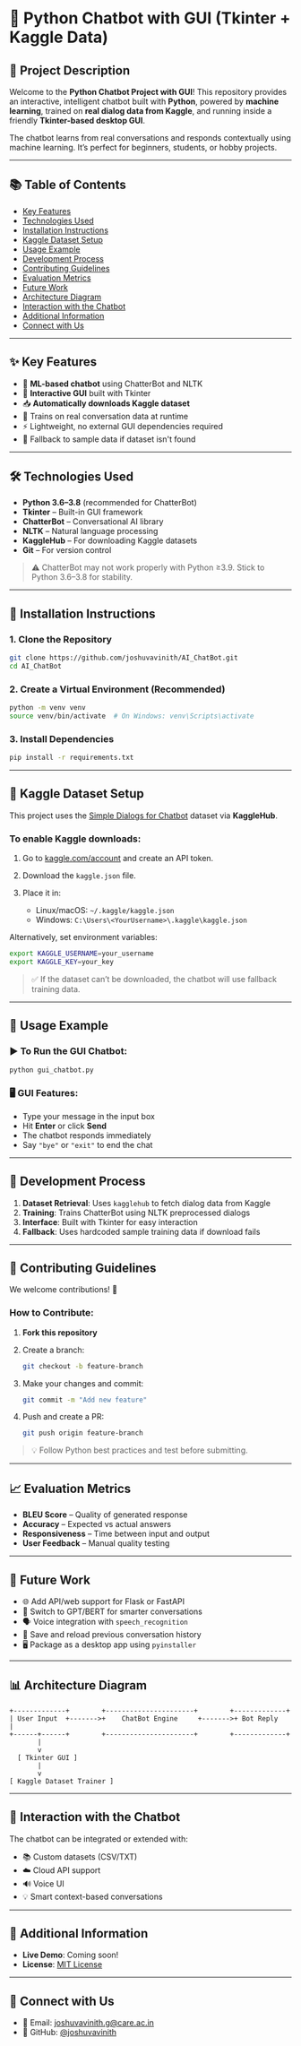 
# 🤖 Python Chatbot with GUI (Tkinter + Kaggle Data)

## 🚀 Project Description  
Welcome to the **Python Chatbot Project with GUI**! This repository provides an interactive, intelligent chatbot built with **Python**, powered by **machine learning**, trained on **real dialog data from Kaggle**, and running inside a friendly **Tkinter-based desktop GUI**.

The chatbot learns from real conversations and responds contextually using machine learning. It’s perfect for beginners, students, or hobby projects.

---

## 📚 Table of Contents

- [Key Features](#-key-features)
- [Technologies Used](#-technologies-used)
- [Installation Instructions](#-installation-instructions)
- [Kaggle Dataset Setup](#-kaggle-dataset-setup)
- [Usage Example](#-usage-example)
- [Development Process](#-development-process)
- [Contributing Guidelines](#-contributing-guidelines)
- [Evaluation Metrics](#-evaluation-metrics)
- [Future Work](#-future-work)
- [Architecture Diagram](#-architecture-diagram)
- [Interaction with the Chatbot](#-interaction-with-the-chatbot)
- [Additional Information](#-additional-information)
- [Connect with Us](#-connect-with-us)

---

## ✨ Key Features

- 🧠 **ML-based chatbot** using ChatterBot and NLTK
- 💬 **Interactive GUI** built with Tkinter
- 📥 **Automatically downloads Kaggle dataset**
- 🔁 Trains on real conversation data at runtime
- ⚡ Lightweight, no external GUI dependencies required
- 🧩 Fallback to sample data if dataset isn't found

---

## 🛠️ Technologies Used

- **Python 3.6–3.8** (recommended for ChatterBot)
- **Tkinter** – Built-in GUI framework
- **ChatterBot** – Conversational AI library  
- **NLTK** – Natural language processing  
- **KaggleHub** – For downloading Kaggle datasets  
- **Git** – For version control  

> ⚠️ ChatterBot may not work properly with Python ≥3.9. Stick to Python 3.6–3.8 for stability.

---

## 🔧 Installation Instructions

### 1. Clone the Repository

```bash
git clone https://github.com/joshuvavinith/AI_ChatBot.git
cd AI_ChatBot
```

### 2. Create a Virtual Environment (Recommended)

```bash
python -m venv venv
source venv/bin/activate  # On Windows: venv\Scripts\activate
```

### 3. Install Dependencies

```bash
pip install -r requirements.txt
```

---

## 🔑 Kaggle Dataset Setup

This project uses the [Simple Dialogs for Chatbot](https://www.kaggle.com/datasets/grafstor/simple-dialogs-for-chatbot) dataset via **KaggleHub**.

### To enable Kaggle downloads:

1. Go to [kaggle.com/account](https://www.kaggle.com/account) and create an API token.
2. Download the `kaggle.json` file.
3. Place it in:

   - Linux/macOS: `~/.kaggle/kaggle.json`
   - Windows: `C:\Users\<YourUsername>\.kaggle\kaggle.json`

Alternatively, set environment variables:

```bash
export KAGGLE_USERNAME=your_username
export KAGGLE_KEY=your_key
```

> ✅ If the dataset can’t be downloaded, the chatbot will use fallback training data.

---

## 💬 Usage Example

### ▶️ To Run the GUI Chatbot:

```bash
python gui_chatbot.py
```

### 🖥️ GUI Features:

- Type your message in the input box
- Hit **Enter** or click **Send**
- The chatbot responds immediately
- Say `"bye"` or `"exit"` to end the chat

---

## 🧠 Development Process

1. **Dataset Retrieval**: Uses `kagglehub` to fetch dialog data from Kaggle
2. **Training**: Trains ChatterBot using NLTK preprocessed dialogs
3. **Interface**: Built with Tkinter for easy interaction
4. **Fallback**: Uses hardcoded sample training data if download fails

---

## 🤝 Contributing Guidelines

We welcome contributions! 🙌

### How to Contribute:

1. **Fork this repository**
2. Create a branch:

   ```bash
   git checkout -b feature-branch
   ```

3. Make your changes and commit:

   ```bash
   git commit -m "Add new feature"
   ```

4. Push and create a PR:

   ```bash
   git push origin feature-branch
   ```

> 💡 Follow Python best practices and test before submitting.

---

## 📈 Evaluation Metrics

- **BLEU Score** – Quality of generated response
- **Accuracy** – Expected vs actual answers
- **Responsiveness** – Time between input and output
- **User Feedback** – Manual quality testing

---

## 🌱 Future Work

- 🌐 Add API/web support for Flask or FastAPI
- 🧠 Switch to GPT/BERT for smarter conversations
- 🗣️ Voice integration with `speech_recognition`
- 💾 Save and reload previous conversation history
- 🖥️ Package as a desktop app using `pyinstaller`

---

## 📊 Architecture Diagram

```
+-------------+        +----------------------+        +-------------+
| User Input  +------->+    ChatBot Engine     +------->+ Bot Reply   |
+------+------+        +----------------------+        +-------------+
       |
       v
  [ Tkinter GUI ]
       |
       v
[ Kaggle Dataset Trainer ]
```

---

## 💬 Interaction with the Chatbot

The chatbot can be integrated or extended with:

- 📚 Custom datasets (CSV/TXT)
- ☁️ Cloud API support
- 🔊 Voice UI
- 💡 Smart context-based conversations

---

## 📱 Additional Information

- **Live Demo**: Coming soon!
- **License**: [MIT License](./LICENSE)

---

## 🔗 Connect with Us

- 📧 Email: [joshuvavinith.g@care.ac.in](mailto:joshuvavinith.g@care.ac.in)
- 🐙 GitHub: [@joshuvavinith](https://github.com/joshuvavinith)
